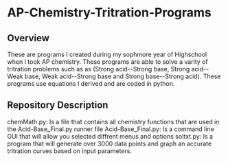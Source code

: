 # AP-Chemistry-Tritration-Programs
## Overview
These are programs I created during my sophmore year of Highschool when I took AP chemistry. These programs are able to solve a varity of tritration problems such as
as (Strong acid--Strong base, Strong acid--Weak base, Weak acid--Strong base and Strong base--Strong acid). These programs use equations I derived and are coded in python.


## Repository Description
chemMath.py: Is a file that contains all chemistry functions that are used in the Acid-Base_Final.py runner file
Acid-Base_Final.py: Is a command line GUI that will allow you selected diffrent menus and options
soltxt.py: Is a program that will generate over 3000 data points and graph an accurate tritration curves based on input parameters.

